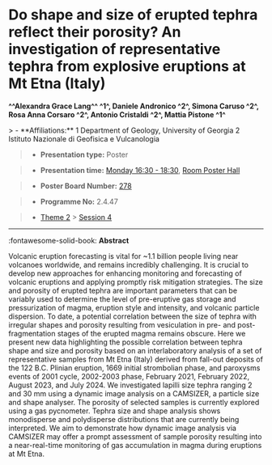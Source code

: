# Do shape and size of erupted tephra reflect their porosity? An investigation of representative tephra from explosive eruptions at Mt Etna (Italy)

**^^Alexandra Grace Lang^^ ^1^, Daniele Andronico ^2^, Simona Caruso ^2^, Rosa Anna Corsaro ^2^, Antonio Cristaldi ^2^, Mattia Pistone ^1^**

<!-- more -->> - **Affiliations:** 1 Department of Geology, University of Georgia 2 Istituto Nazionale di Geofisica e Vulcanologia

> - **Presentation type:** Poster

> - **Presentation time:** [Monday 16:30 - 18:30](../sessions_comparison.md#__tabbed_1_6), [Room Poster Hall](../maps_venue.md#__tabbed_1_1)

> - **Poster Board Number:** [278](../map_poster_boards.md#monday)

> - **Programme No:** 2.4.47

> - [Theme 2](../theme2.md) > [Session 4](../sessions/session-2-4.md)

--- 

:fontawesome-solid-book: **Abstract**

Volcanic eruption forecasting is vital for ~1.1 billion people living near volcanoes worldwide, and remains incredibly challenging. It is crucial to develop new approaches for enhancing monitoring and forecasting of volcanic eruptions and applying promptly risk mitigation strategies. The size and porosity of erupted tephra are important parameters that can be variably used to determine the level of pre-eruptive gas storage and pressurization of magma, eruption style and intensity, and volcanic particle dispersion. To date, a potential correlation between the size of tephra with irregular shapes and porosity resulting from vesiculation in pre- and post-fragmentation stages of the erupted magma remains obscure. Here we present new data highlighting the possible correlation between tephra shape and size and porosity based on an interlaboratory analysis of a set of representative samples from Mt Etna (Italy) derived from fall-out deposits of the 122 B.C. Plinian eruption, 1669 initial strombolian phase, and paroxysms events of 2001 cycle, 2002-2003 phase, February 2021, February 2022, August 2023, and July 2024. We investigated lapilli size tephra ranging 2 and 30 mm using a dynamic image analysis on a CAMSIZER, a particle size and shape analyser. The porosity of selected samples is currently explored using a gas pycnometer. Tephra size and shape analysis shows monodisperse and polydisperse distributions that are currently being interpreted. We aim to demonstrate how dynamic image analysis via CAMSIZER may offer a prompt assessment of sample porosity resulting into a near-real-time monitoring of gas accumulation in magma during eruptions at Mt Etna.

